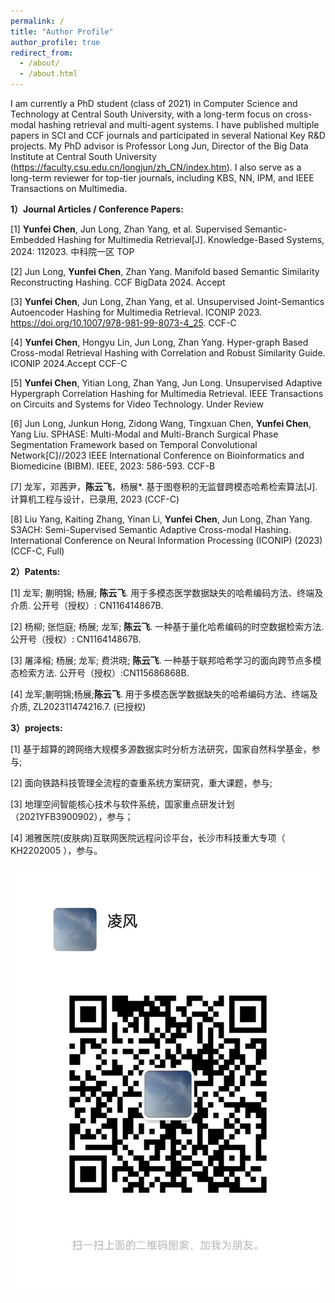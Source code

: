 ```yaml
---
permalink: /
title: "Author Profile"
author_profile: true
redirect_from: 
  - /about/
  - /about.html
---
```


I am currently a PhD student (class of 2021) in Computer Science and Technology at Central South University, with a long-term focus on cross-modal hashing retrieval and multi-agent systems. I have published multiple papers in SCI and CCF journals and participated in several National Key R&D projects. My PhD advisor is Professor Long Jun, Director of the Big Data Institute at Central South University (https://faculty.csu.edu.cn/longjun/zh_CN/index.htm). I also serve as a long-term reviewer for top-tier journals, including KBS, NN, IPM, and IEEE Transactions on Multimedia.

**1）Journal Articles / Conference Papers:**

[1]	**Yunfei Chen**, Jun Long, Zhan Yang, et al. Supervised Semantic-Embedded Hashing for Multimedia Retrieval[J]. Knowledge-Based Systems, 2024: 112023. 中科院一区 TOP

[2]	Jun Long, **Yunfei Chen**, Zhan Yang. Manifold based Semantic Similarity Reconstructing Hashing. CCF BigData 2024. Accept

[3]	**Yunfei Chen**, Jun Long, Zhan Yang, et al. Unsupervised Joint-Semantics Autoencoder Hashing for Multimedia Retrieval. ICONIP 2023. https://doi.org/10.1007/978-981-99-8073-4_25. CCF-C

[4] **Yunfei Chen**, Hongyu Lin, Jun Long, Zhan Yang. Hyper-graph Based Cross-modal Retrieval Hashing with Correlation and Robust Similarity Guide. ICONIP 2024.Accept CCF-C

[5]	**Yunfei Chen**, Yitian Long, Zhan Yang, Jun Long. Unsupervised Adaptive Hypergraph Correlation Hashing for Multimedia Retrieval. IEEE Transactions on Circuits and Systems for Video Technology. Under Review

[6] Jun Long, Junkun Hong, Zidong Wang, Tingxuan Chen, **Yunfei Chen**, Yang Liu. SPHASE: Multi-Modal and Multi-Branch Surgical Phase Segmentation Framework based on Temporal Convolutional Network[C]//2023 IEEE International Conference on Bioinformatics and Biomedicine (BIBM). IEEE, 2023: 586-593. CCF-B

[7] 龙军，邓茜尹，**陈云飞**，杨展*. 基于图卷积的无监督跨模态哈希检索算法[J]. 计算机工程与设计，已录用, 2023 (CCF-C)

[8] Liu Yang, Kaiting Zhang, Yinan Li, **Yunfei Chen**, Jun Long, Zhan Yang. S3ACH: Semi-Supervised Semantic Adaptive Cross-modal Hashing. International Conference on Neural Information Processing (ICONIP) (2023)(CCF-C, Full)


**2）Patents:**

[1]	龙军; 蒯明锦; 杨展; **陈云飞**. 用于多模态医学数据缺失的哈希编码方法、终端及介质. 公开号（授权）: CN116414867B.

[2]	杨柳; 张恺庭; 杨展; 龙军; **陈云飞**. 一种基于量化哈希编码的时空数据检索方法. 公开号（授权）: CN116414867B.

[3]	屠泽榕; 杨展; 龙军; 费洪晓; **陈云飞**. 一种基于联邦哈希学习的面向跨节点多模态检索方法. 公开号（授权）:CN115686868B.

[4] 龙军;蒯明锦;杨展;**陈云飞**. 用于多模态医学数据缺失的哈希编码方法、终端及介质, ZL202311474216.7. (已授权)

**3）projects:**

[1]	基于超算的跨网络大规模多源数据实时分析方法研究，国家自然科学基金，参与;

[2]	面向铁路科技管理全流程的查重系统方案研究，重大课题，参与;

[3]	地理空间智能核心技术与软件系统，国家重点研发计划（2021YFB3900902），参与；

[4]	湘雅医院(皮肤病)互联网医院远程问诊平台，长沙市科技重大专项（ KH2202005 ），参与。


![Editing a markdown file for a talk](/images/wechat.jpg)
